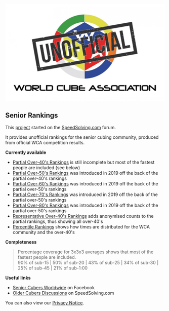 ![alt text](img/logo.jpg "logo")
## Senior Rankings

This [project](https://github.com/Logiqx/wca-ipy) started on the [SpeedSolving.com](https://www.speedsolving.com/forum/threads/how-fast-are-the-over-40s-in-competitions.54128/) forum.

It provides unofficial rankings for the senior cubing community, produced from official WCA competition results.

**Currently available**

* [Partial Over-40's Rankings](Partial_Rankings.md) is still incomplete but most of the fastest people are included (see below)
* [Partial Over-50's Rankings](Partial_Rankings_50.md) was introduced in 2019 off the back of the partial over-40's rankings
* [Partial Over-60's Rankings](Partial_Rankings_60.md) was introduced in 2019 off the back of the partial over-50's rankings
* [Partial Over-70's Rankings](Partial_Rankings_70.md) was introduced in 2019 off the back of the partial over-50's rankings
* [Partial Over-80's Rankings](Partial_Rankings_80.md) was introduced in 2019 off the back of the partial over-50's rankings
* [Representative Over-40's Rankings](Senior_Rankings.md) adds anonymised counts to the partial rankings, thus showing all over-40's
* [Percentile Rankings](Percentile_Rankings.md) shows how times are distributed for the WCA community and the over-40's

**Completeness**

>Percentage coverage for 3x3x3 averages shows that most of the fastest people are included.  
>90% of sub-15 | 50% of sub-20 | 43% of sub-25 | 34% of sub-30 | 25% of sub-45 | 21% of sub-1:00

**Useful links**

* [Senior Cubers Worldwide](https://www.facebook.com/groups/1604105099735401) on Facebook
* [Older Cubers Discussions](https://speedsolving.com/threads/older-cubers-discussions.37405/) on SpeedSolving.com

You can also view our [Privacy Notice](Privacy_Notice.md).
